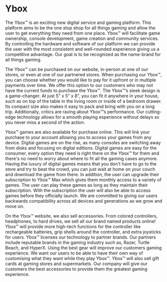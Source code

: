 # Ybox

The Ybox™ is an exciting new digital service and gaming platform. This platform aims to be the one stop shop for all things gaming and allow the user to get everything they need from one place. Ybox™ will facilitate game ownership, console development, game creation and community services. By controlling the hardware and software of our platform we can provide the user with the most consistent and well-rounded experience giving us a competitive advantage. Our goal is to be recognized as the name-brand for all things gaming. 

The Ybox™ can be purchased on our website, in-person at one of our stores, or even at one of our partnered stores. When purchasing our Ybox™, you can choose whether you would like to pay for it upfront or in multiple payments over time. We offer this option to our customers who may not have the current funds to purchase the Ybox™. The Ybox™’s sleek design is a game-changer. At just 5” x 5” x 8”, you can fit it anywhere in your house, such as on top of the table in the living room or inside of a bedroom drawer. Its compact size also makes it easy to pack and bring with you on a long trip. Additionally, critics are raving about Ybox™’s performance. Our cutting-edge technology allows for a smooth playing experience without delays so you never miss a second of the action.

Ybox™ games are also available for purchase online. This will link your purchase to your account allowing you to access your games from any device. Digital games are on the rise, as many consoles are switching away from disks and focusing on digital editions. Digital games are easy for the consumer, every option they need is right there on the Ybox™ for them and there's no need to worry about where to fit all the gaming cases anymore. Having the luxury of digital games means that you don't have to go to the store and try to beat the crowd, you can just wait at home on your couch and download the game from there. In addition, the user can upgrade their subscription to Ybox™ Max which gives them monthly access to a variety of games. The user can play these games as long as they maintain their subscription. With the subscription the user will also be able to access games before they officially launch. We are committed to giving our users backwards compatibility across all devices and generations as we grow and move on. 

On the Ybox™ website, we also sell accessories. From colored controllers, headphones, to hard drives, we sell all our brand named products online! Ybox™ will provide more high-tech functions for the controller like rechargeable batteries, grip shells around the controller, and extra joysticks for users. Ybox™ licenses our technology to partner brands. Our partners include reputable brands in the gaming industry such as, Razer, Turtle Beach, and HyperX.  Using the best gear will improve our customers gaming experience. We want our users to be able to have their own way of customising what they want while they play Ybox™. Ybox™ will also sell gift cards at gaming stores and supermarkets. Our company will give our customers the best accessories to provide them the greatest gaming experience. 

